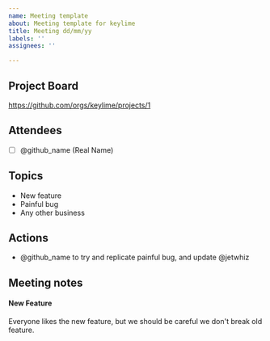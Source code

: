 ```yaml
---
name: Meeting template
about: Meeting template for keylime
title: Meeting dd/mm/yy
labels: ''
assignees: ''

---
```


## Project Board

https://github.com/orgs/keylime/projects/1

## Attendees

- [ ] @github_name (Real Name)

## Topics

* New feature
* Painful bug
* Any other business

## Actions

* @github_name to try and replicate painful bug, and update @jetwhiz

## Meeting notes

####  New Feature

Everyone likes the new feature, but we should be careful we don't break old feature.
